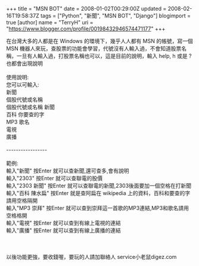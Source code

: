 +++
title = "MSN BOT"
date = 2008-01-02T00:29:00Z
updated = 2008-02-16T19:58:37Z
tags = ["Python", "新聞", "MSN BOT", "Django"]
blogimport = true 
[author]
	name = "TerryH"
	uri = "https://www.blogger.com/profile/00198432946574471177"
+++

在台灣大多的人都是在 Windows 的環境下，幾乎人人都有 MSN 的帳號，寫一個 MSN 機器人來玩，查股票的功能會學習，代號沒有人輸入過，不會知道股票名稱，一旦有人輸入過，打股票名稱也可以，這是目前的說明，輸入 help, h 或是 ? 也都會出現說明<br /><br />使用說明:<br />您可以可輸入:<br />新聞<br />個股代號或名稱<br />個股代號或名稱 新聞<br />百科 你要查的字<br />MP3 歌名<br />電視<br />廣播<br /><br />-----------------<br /><br />範例:<br />輸入"新聞" 按Enter 就可以查新聞,還可查多,會有說明<br />輸入"2303" 按Enter 就可以查聯電的股價<br />輸入"2303 新聞" 按Enter 就可以查聯電的新聞,2303後面要加一個空格在打新聞<br />輸入"百科 陳水扁" 按Enter 就是查阿扁在 wikipedia 上的資料，百科和要查的字請用空格隔開<br />輸入"MP3 崇拜" 按Enter 就可以查到崇拜這一首歌的MP3連結,MP3和歌名請用空格格開<br />輸入"電視" 按Enter 就可以查到有線上電視的連結<br />輸入"廣播" 按Enter 就可以查到有線上廣播的連結<br /><br /><br /><br />以後功能更強，要收錢喔，要玩的人請加聯絡人 service小老鼠digez.com
